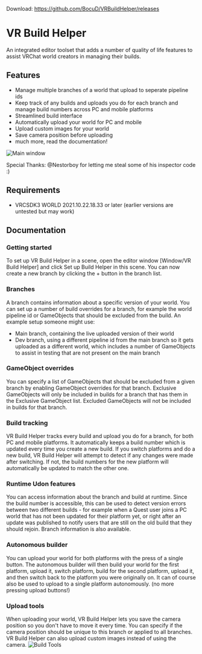Download: https://github.com/BocuD/VRBuildHelper/releases
# VR Build Helper
An integrated editor toolset that adds a number of quality of life features to assist VRChat world creators in managing their builds.
## Features
 - Manage multiple branches of a world that upload to seperate pipeline ids
 - Keep track of any builds and uploads you do for each branch and manage build numbers across PC and mobile platforms
 - Streamlined build interface
 - Automatically upload your world for PC and mobile
 - Upload custom images for your world
 - Save camera position before uploading
 - much more, read the documentation!

![Main window](https://i.imgur.com/XIkMqDx.png)

Special Thanks: @Nestorboy for letting me steal some of his inspector code :)

## Requirements
- VRCSDK3 WORLD 2021.10.22.18.33 or later (earlier versions are untested but may work)

## Documentation
### Getting started
To set up VR Build Helper in a scene, open the editor window [Window/VR Build Helper] and click Set up Build Helper in this scene. You can now create a new branch by clicking the + button in the branch list.
### Branches
A branch contains information about a specific version of your world. You can set up a number of build overrides for a branch, for example the world pipeline id or GameObjects that should be excluded from the build. An example setup someone might use:
 - Main branch, containing the live uploaded version of their world
 - Dev branch, using a different pipeline id from the main branch so it gets uploaded as a different world, which includes a number of GameObjects to assist in testing that are not present on the main branch
### GameObject overrides
You can specify a list of GameObjects that should be excluded from a given branch by enabling GameObject overrides for that branch. Exclusive GameObjects will only be included in builds for a branch that has them in the Exclusive GameObject list. Excluded GameObjects will not be included in builds for that branch.
### Build tracking
VR Build Helper tracks every build and upload you do for a branch, for both PC and mobile platforms. It automatically keeps a build number which is updated every time you create a new build. If you switch platforms and do a new build, VR Build Helper will attempt to detect if any changes were made after switching. If not, the build numbers for the new platform will automatically be updated to match the other one.
### Runtime Udon features
You can access information about the branch and build at runtime. Since the build number is accessible, this can be used to detect version errors between two different builds - for example when a Quest user joins a PC world that has not been updated for their platform yet, or right after an update was published to notify users that are still on the old build that they should rejoin. Branch information is also available.
### Autonomous builder
You can upload your world for both platforms with the press of a single button. The autonomous builder will then build your world for the first platform, upload it, switch platform, build for the second platform, upload it, and then switch back to the platform you were originally on. It can of course also be used to upload to a single platform autonomously. (no more pressing upload buttons!)
### Upload tools
When uploading your world, VR Build Helper lets you save the camera position so you don't have to move it every time. You can specify if the camera position should be unique to this branch or applied to all branches.
VR Build Helper can also upload custom images instead of using the camera.
![Build Tools](https://i.imgur.com/To6ohuf.gif)
